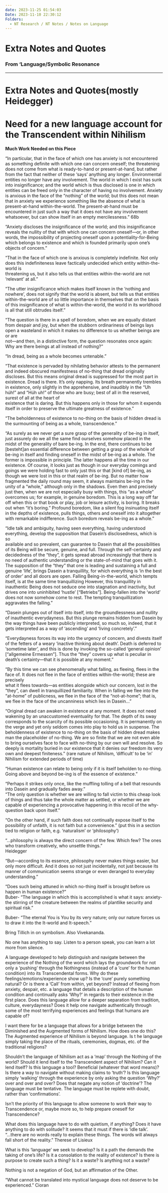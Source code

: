 ```yaml
---
date: 2023-11-25 01:54:03
Date: 2023-11-10 22:30:12
Folders:
  - NT Research / NT Notes / Notes on Language
---
```


# Extra Notes and Quotes

### From ‘Language/Symbolic Resonance

* * *

  

# Extra Notes and Quotes(mostly Heidegger)

  

# Need for a new language account for the Transcendent within Nihilism

**Much Work Needed on this Piece**

  

“In particular, that in the face of which one has anxiety is not encountered as something definite with which one can concern oneself; the threatening does not come from what is ready-to-hand or present-at-hand, but rather from the fact that neither of these ‘says’ anything any longer. Environmental entities no longer have any involvement. The world in which I exist has sunk into insignificance; and the world which is thus disclosed is one in which entities can be freed only in the character of having no involvement. Anxiety is anxious in the face of the “nothing” of the world; but this does not mean that in anxiety we experience something like the absence of what is present-at-hand within-the-world. The present-at-hand must be encountered in just such a way that it does not have any involvement whatsoever, but can show itself in an empty mercilessness.” 68b  
  
  
“Anxiety discloses the insignificance of the world; and this insignificance reveals the nullity of that with which one can concern oneself—or, in other words, the impossibility of projecting oneself upon a potentiality-for-Being which belongs to existence and which is founded primarily upon one’s objects of concern.”  
  
  
“That in the face of which one is anxious is completely indefinite. Not only does this indefiniteness leave factically undecided which entity within-the-world is  
threatening us, but it also tells us that entities within-the-world are not ‘relevant’ at all.”  
  
  
“The utter insignificance which makes itself known in the ‘nothing and nowhere’, does not signify that the world is absent, but tells us that entities within-the-world are of so little importance in themselves that on the basis of this insignificance of what is within-the-world, the world in its worldhood is all that still obtrudes itself.”  
  
  
“The question is there in a spell of boredom, when we are equally distant from despair and joy, but when the stubborn ordinariness of beings lays open a wasteland in which it makes no difference to us whether beings are or are  
not—and then, in a distinctive form, the question resonates once again: Why are there beings at all instead of nothing?”  
  
  
“In dread, being as a whole becomes untenable.”  
  
  
“That existence is pervaded by nihilating behavior attests to the permanent and indeed obscured manifestness of no-thing that dread originally discloses. But this means original dread is suppressed for the most part in existence. Dread is there. It’s only napping. Its breath permanently trembles in existence, only slightly in the apprehensive, and inaudibly in the “Uh húh!” and “Húh uh!” of those who are busy; best of all in the reserved, surest of all at the heart of  
existence that is daring. But this happens only in those for whom it expends itself in order to preserve the ultimate greatness of existence.”  
  
  
“The beholdenness of existence to no-thing on the basis of hidden dread is the surmounting of being as a whole, transcendence.”  
  
  
“As surely as we never get a sure grasp of the generality of be-ing in itself, just assurely do we all the same find ourselves somehow placed in the midst of the generality of bare be-ing. In the end, there continues to be \[besteht\]an essential difference between getting a grasp of the whole of be-ing in itself and finding oneself in the midst of be-ing as a whole. The former is impossible in principle. The latter happens all the time in our existence. Of course, it looks just as though in our everyday comings and goings we were holding fast to only just this or that \[kind of\] be-ing, as though we were lost in this or that realm of be-ing. But no matter how fragmented the daily round may seem, it always maintains be-ing in the unity of a “whole,” although only in the shadows. Even then and precisely just then, when we are not especially busy with things, this “as a whole” overcomes us; for example, in genuine boredom. This is a long way off far off when this or that book or play, job or leisure activity, is boring. It breaks out when “it’s boring.” Profound boredom, like a silent fog insinuating itself in the depths of existence, pulls things, others and oneself into it altogether with remarkable indifference. Such boredom reveals be-ing as a whole.”  
  
  
“Idle talk and ambiguity, having seen everything, having understood everything, develop the supposition that Dasein’s disclosedness, which is so  
available and so prevalent, can guarantee to Dasein that all the possibilities of its Being will be secure, genuine, and full. Through the self-certainty and decidedness of the “they”, it gets spread abroad increasingly that there is no need of authentic understanding or the state-of-mind that goes with it. The supposition of the “they” that one is leading and sustaining a full and genuine ‘life’, brings Dasein a tranquillity, for which everything is ‘in the best of order’ and all doors are open. Falling Being-in-the-world, which tempts itself, is at the same time tranquillizing However, this tranquillity in inauthentic Being does not seduce one into stagnation and inactivity, but drives one into uninhibited ‘hustle’ \[“Betriebs”\]. Being-fallen into the ‘world’ does not now somehow come to rest. The tempting tranquillization aggravates the falling.”  
  
  
  

“Dasein plunges out of itself into itself, into the groundlessness and nullity of inauthentic everydayness. But this plunge remains hidden from Dasein by the way things have been publicly interpreted, so much so, indeed, that it gets interpreted as a way of ‘ascending’ and ‘living concretely’.”  
  
  
  
“Everydayness forces its way into the urgency of concern, and divests itself of the fetters of a weary ‘inactive thinking about death’. Death is deferred to ‘sometime later’, and this is done by invoking the so-called ‘general opinion’ \[“allgemeine Ermessen”\]. Thus the “they” covers up what is peculiar in death’s certainty—that it is possible at any moment.”  
  
  
  

“By this time we can see phenomenally what falling, as fleeing, flees in the face of. It does not flee in the face of entities within-the-world; these are precisely  
what it flees towards—as entities alongside which our concern, lost in the “they”, can dwell in tranquillized familiarity. When in falling we flee into the “at-home” of publicness, we flee in the face of the “not-at-home”; that is, we flee in the face of the uncanniness which lies in Dasein…”  
  
  
  
  
“Original dread can awaken in existence at any moment. It does not need wakening by an unaccustomed eventuality for that. The depth of its sway corresponds to the scarcity of its possible occasioning. It is permanently on the verge and yet only seldom comes into play to hold us in suspense. The beholdenness of existence to no-thing on the basis of hidden dread makes man the placeholder of no-thing. We are so finite that we are not even able to bring ourselves face to face with no-thing by our own will and resolve. So deeply is mortality buried in our existence that it denies our freedom its very own and deepest finiteness.” (rare nature of Nihilism, ‘difficult’ to be ‘in’ Nihilism for extended periods of time)  
  
  
  

“Human existence can relate to being only if it is itself beholden to no-thing. Going above and beyond be-ing is of the essence of existence.”  
  
  
  
“Perhaps it strikes only once, like the muffling tolling of a bell that resounds into Dasein and gradually fades away.”  
“The only question is whether we are willing to fall victim to this cheap look of things and thus take the whole matter as settled, or whether we are capable of experiencing a provocative happening in this recoil of the why-question back upon itself.”  
  
  
  
“On the other hand, if such faith does not continually expose itself to the possibility of unfaith, it is not faith but a convenience.” (put this in a section tied to religion or faith, e.g. ‘naturalism’ or ‘philosophy’)  
  
  
“…philosophy is always the direct concern of the few. Which few? The ones who transform creatively, who unsettle things.”  
Heidegger  
  
  
“But—according to its essence, philosophy never makes things easier, but only more difficult. And it does so not just incidentally, not just because its manner of communication seems strange or even deranged to everyday understanding.”  
  
  
  

“Does such being attuned in which no-thing itself is brought before us happen in human existence?”  
Buber- “The language in which this is accomplished is what it says: anxiety- the stirring of the creature between the realms of plantlike security and spiritual risk.”  
  
  
Buber- “The eternal You is You by its very nature; only our nature forces us to draw it into the It-world and It-speech.”  
  
  
Bring Tillich in on symbolism. Also Vivekananda.  
  
  
No one has anything to say. Listen to a person speak, you can learn a lot more from silence.  
  
  
A language developed to help distinguish and navigate between the experience of the Nothing of the word which lays the groundwork for not only a ‘pushing’ through the Nothingness (instead of a ‘cure’ for the human condition) into its Transcendental forms. Why do these feelings/emotions/experience show up? Is the ‘cure’ purely something natural? Or is there a ‘Call’ from within, yet beyond? Instead of fleeing from anxiety, despair, etc. a language that details a description of the human condition and continually asks ‘Why?’ in regards to their existence in the first place. Does this language allow for a deeper separation from tradition, culture, everydayness? Does it help one navigate authentically through some of the most terrifying experiences and feelings that humans are capable of?  
  
  
  
I want there for be a language that allows for a bridge between the Diminished and the Augmented forms of Nihilism. How does one do this? The Augmented experience of Nihilism is beyond language. Is t he language simply taking the place of the rituals, ceremonies, dogmas, etc. of the traditional religions?  
  
  
Shouldn’t the language of Nihilism act as a ‘map’ through the Nothing of the world? Should it lend itself to the Transcendent aspect of Nihilism? Can it lend itself? Is this language a tool? Beneficial (whatever that word means)? Is there a way to navigate without making claims to ‘truth’? Is this language simply ‘walking’ through the experience by only asking the question ‘Why?’ over and over and over? Does that negate any notion of ‘doctrine’? The language must be tentative. The language must be replete with doubt, rather than ‘confirmations’.  
  
  
Isn’t the priority of this language to allow someone to work their way to Transcendence or, maybe more so, to help prepare oneself for Transcendence?  
  
  
What does this language have to do with quietism, if anything? Does it have anything to do with solitude? It seems that it must if there is ‘idle talk’.  
“…there are no words really to explain these things. The words will always fall short of the reality.” Therese of Lisieux  
  
  
What is this ‘language’ we seek to develop? Is it a path the demands the taking of one’s life? Is it a consolation to the reality of existence? Is there is purpose to create such a thing? Is it a waste? Is anything not a waste?  
  
  
Nothing is not a negation of God, but an affirmation of the Other.  
  
  
  
“What cannot be translated into mystical language does not deserve to be experienced.” Cioran